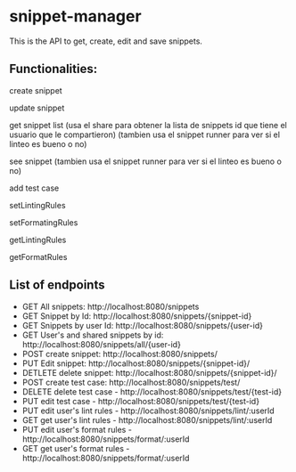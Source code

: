 # snippet-manager

This is the API to get, create, edit and save snippets.

## Functionalities:
create snippet

update snippet

get snippet list (usa el share para obtener la lista de snippets id que tiene el usuario que le compartieron)
		 (tambien usa el snippet runner para ver si el linteo es bueno o no)

see snippet (tambien usa el snippet runner para ver si el linteo es bueno o no)

add test case

setLintingRules

setFormatingRules

getLintingRules

getFormatRules 

## List of endpoints
* GET All snippets: http://localhost:8080/snippets
* GET Snippet by Id: http://localhost:8080/snippets/{snippet-id}
* GET Snippets by user Id: http://localhost:8080/snippets/{user-id}
* GET User's and shared snippets by id: http://localhost:8080/snippets/all/{user-id}
* POST create snippet: http://localhost:8080/snippets/
* PUT Edit snippet: http://localhost:8080/snippets/{snippet-id}/
* DETLETE delete snippet: http://localhost:8080/snippets/{snippet-id}/
* POST create test case: http://localhost:8080/snippets/test/
* DELETE delete test case - http://localhost:8080/snippets/test/{test-id}
* PUT edit test case -  http://localhost:8080/snippets/test/{test-id}
* PUT edit user's lint rules - http://localhost:8080/snippets/lint/:userId
* GET get user's lint rules - http://localhost:8080/snippets/lint/:userId
* PUT edit user's format rules - http://localhost:8080/snippets/format/:userId
* GET get user's format rules -  http://localhost:8080/snippets/format/:userId

